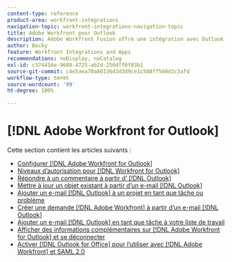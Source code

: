 ```yaml
---
content-type: reference
product-area: workfront-integrations
navigation-topic: workfront-integrations-navigation-topic
title: Adobe Workfront pour Outlook
description: Adobe Workfront Fusion offre une intégration avec Outlook. Cet article contient des instructions pour l’installation et la configuration de ces intégrations, ainsi que pour leur utilisation dans le cadre de votre travail quotidien.
author: Becky
feature: Workfront Integrations and Apps
recommendations: noDisplay, noCatalog
exl-id: c374416e-9680-4725-ab2d-256dff6f03b1
source-git-commit: c4e5aea70a8013643d3d9ce1c588ff560d2c3afd
workflow-type: tm+mt
source-wordcount: '99'
ht-degree: 100%

---
```


# [!DNL Adobe Workfront for Outlook]

Cette section contient les articles suivants :

* [Configurer  [!DNL Adobe Workfront for Outlook]](../../workfront-integrations-and-apps/using-workfront-with-outlook/set-up-workfront-for-outlook.md)
* [Niveaux d’autorisation pour  [!DNL Workfront for Outlook]](../../workfront-integrations-and-apps/using-workfront-with-outlook/permissions-in-workfront-for-outlook.md)
* [Répondre à un commentaire à partir d’ [!DNL Outlook]](../../workfront-integrations-and-apps/using-workfront-with-outlook/reply-to-a-comment-from-outlook.md)
* [Mettre à jour un objet existant à partir d’un e-mail  [!DNL Outlook] ](../../workfront-integrations-and-apps/using-workfront-with-outlook/update-an-existing-object-from-an-outlook-email.md)
* [Ajouter un e-mail  [!DNL Outlook]  à un projet en tant que tâche ou problème](../../workfront-integrations-and-apps/using-workfront-with-outlook/add-outlook-email-to-project-as-task-or-issue.md)
* [Créer une demande  [!DNL Adobe Workfront]  à partir d’un e-mail  [!DNL Outlook] ](../../workfront-integrations-and-apps/using-workfront-with-outlook/create-a-wf-request-from-an-outlook-email.md)
* [Ajouter un e-mail  [!DNL Outlook]  en tant que tâche à votre liste de travail](../../workfront-integrations-and-apps/using-workfront-with-outlook/add-outlook-email-as-task-to-your-work-list.md)
* [Afficher des informations complémentaires sur  [!DNL Adobe Workfront for Outlook]  et se déconnecter](../../workfront-integrations-and-apps/using-workfront-with-outlook/view-additional-infor-wf-outlook-and-log-out.md)
* [Activer  [!DNL Outlook for Office]  pour l’utiliser avec  [!DNL Adobe Workfront]  et SAML 2.0](../../workfront-integrations-and-apps/using-workfront-with-outlook/enable-outlook-for-office-for-use-with-wf-and-saml-2.md)
